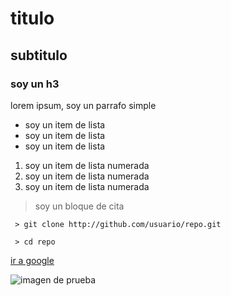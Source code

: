 
# titulo
## subtitulo
### soy un h3


lorem ipsum, soy un parrafo simple

* soy un item de lista
* soy un item de lista
* soy un item de lista

1. soy un item de lista numerada
1. soy un item de lista numerada
1. soy un item de lista numerada

> soy un bloque de cita

```
 > git clone http://github.com/usuario/repo.git
```

```
 > cd repo
```

[ir a google](http://google.com)

![imagen de prueba](https://picsum.photos/200/300)